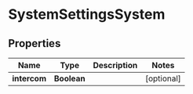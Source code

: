 # SystemSettingsSystem

## Properties
Name | Type | Description | Notes
------------ | ------------- | ------------- | -------------
**intercom** | **Boolean** |  |  [optional]

